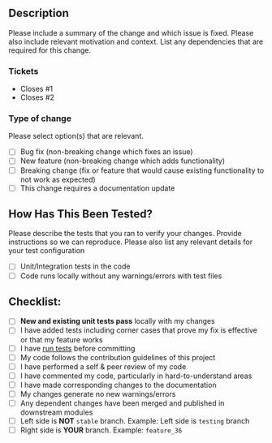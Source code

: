 ## Description

Please include a summary of the change and which issue is fixed. Please also include relevant motivation and context. List any dependencies that are required for this change.

### Tickets
- Closes #1
- Closes #2

### Type of change

Please select option(s) that are relevant.

- [ ] Bug fix (non-breaking change which fixes an issue)
- [ ] New feature (non-breaking change which adds functionality)
- [ ] Breaking change (fix or feature that would cause existing functionality to not work as expected)
- [ ] This change requires a documentation update

## How Has This Been Tested?

Please describe the tests that you ran to verify your changes. Provide instructions so we can reproduce. Please also list any relevant details for your test configuration

- [ ] Unit/Integration tests in the code
- [ ] Code runs locally without any warnings/errors with test files

## Checklist:

- [ ] **New and existing unit tests pass** locally with my changes
- [ ] I have added tests including corner cases that prove my fix is effective or that my feature works
- [ ] I have [run tests](/bin/run_tests.sh) before committing
- [ ] My code follows the contribution guidelines of this project
- [ ] I have performed a self & peer review of my code
- [ ] I have commented my code, particularly in hard-to-understand areas
- [ ] I have made corresponding changes to the documentation
- [ ] My changes generate no new warnings/errors
- [ ] Any dependent changes have been merged and published in downstream modules
- [ ] Left side is **NOT** `stable` branch. Example: Left side is `testing` branch
- [ ] Right side is **YOUR** branch. Example: `feature_36`
